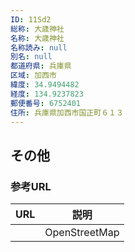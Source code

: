 ```yaml
---
ID: 11Sd2
総称: 大歳神社
名称: 大歳神社
名称読み: null
別名: null
都道府県: 兵庫県
区域: 加西市
緯度: 34.9494482
経度: 134.9237823
郵便番号: 6752401
住所: 兵庫県加西市国正町６１３
---
```


## その他

### 参考URL

| URL | 説明          |
| --- | ------------- |
|     | OpenStreetMap |
